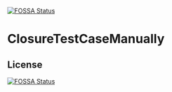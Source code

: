 [![FOSSA Status](https://app.fossa.com/api/projects/custom%2B38674%2Fgithub.com%2Fmirant-einfochips%2FClosureTestCaseManually.svg?type=shield)](https://app.fossa.com/projects/custom%2B38674%2Fgithub.com%2Fmirant-einfochips%2FClosureTestCaseManually?ref=badge_shield)

# ClosureTestCaseManually

## License
[![FOSSA Status](https://app.fossa.com/api/projects/custom%2B38674%2Fgithub.com%2Fmirant-einfochips%2FClosureTestCaseManually.svg?type=large)](https://app.fossa.com/projects/custom%2B38674%2Fgithub.com%2Fmirant-einfochips%2FClosureTestCaseManually?ref=badge_large)
